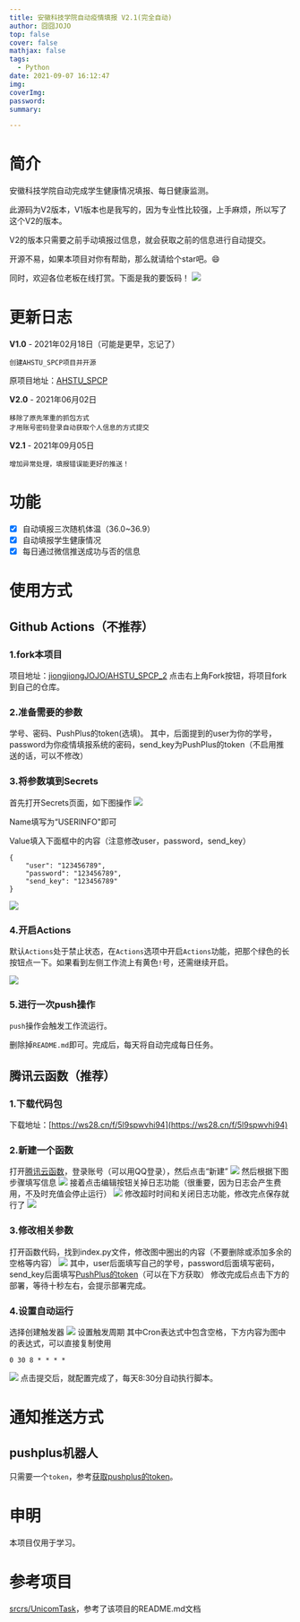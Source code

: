 ```yaml
---
title: 安徽科技学院自动疫情填报 V2.1(完全自动)
author: 囧囧JOJO
top: false
cover: false
mathjax: false
tags:
  - Python
date: 2021-09-07 16:12:47
img:
coverImg:
password:
summary:

---
```


# 简介


安徽科技学院自动完成学生健康情况填报、每日健康监测。

此源码为V2版本，V1版本也是我写的，因为专业性比较强，上手麻烦，所以写了这个V2的版本。

V2的版本只需要之前手动填报过信息，就会获取之前的信息进行自动提交。

<!--more-->

开源不易，如果本项目对你有帮助，那么就请给个star吧。😄

同时，欢迎各位老板在线打赏。下面是我的要饭码！
![](/assets/images/whNkJt2eL/0.jpg)

# 更新日志
**V1.0** - 2021年02月18日（可能是更早，忘记了）
```
创建AHSTU_SPCP项目并开源
```
原项目地址：[AHSTU_SPCP](https://github.com/jiongjiongJOJO/AHSTU_SPCP)

**V2.0** - 2021年06月02日
```
移除了原先笨重的抓包方式
才用账号密码登录自动获取个人信息的方式提交
```

**V2.1** - 2021年09月05日
```
增加异常处理，填报错误能更好的推送！
```
# 功能

* [x] 自动填报三次随机体温（36.0~36.9）
* [x] 自动填报学生健康情况
* [x] 每日通过微信推送成功与否的信息

# 使用方式

## Github Actions（不推荐）

### 1.fork本项目

项目地址：[jiongjiongJOJO/AHSTU_SPCP_2](https://github.com/jiongjiongJOJO/AHSTU_SPCP_2)
点击右上角Fork按钮，将项目fork到自己的仓库。

### 2.准备需要的参数

学号、密码、PushPlus的token(选填)。
其中，后面提到的user为你的学号，password为你疫情填报系统的密码，send_key为PushPlus的token（不启用推送的话，可以不修改）

### 3.将参数填到Secrets

首先打开Secrets页面，如下图操作
![](/assets/images/whNkJt2eL/1.jpg)

Name填写为“USERINFO"即可

Value填入下面框中的内容（注意修改user，password，send_key）
```
{
    "user": "123456789",
    "password": "123456789",
    "send_key": "123456789"
}
```

![](/assets/images/whNkJt2eL/2.jpg)



### 4.开启Actions

默认`Actions`处于禁止状态，在`Actions`选项中开启`Actions`功能，把那个绿色的长按钮点一下。如果看到左侧工作流上有黄色`!`号，还需继续开启。

![](/assets/images/whNkJt2eL/3.jpg)

### 5.进行一次push操作

`push`操作会触发工作流运行。

删除掉`README.md`即可。完成后，每天将自动完成每日任务。

## 腾讯云函数（推荐）

### 1.下载代码包
下载地址：[https://ws28.cn/f/5l9spwvhi94](https://ws28.cn/f/5l9spwvhi94)

### 2.新建一个函数
打开[腾讯云函数](https://console.cloud.tencent.com/scf/list)，登录账号（可以用QQ登录），然后点击“新建”
![](/assets/images/whNkJt2eL/4.jpg)
然后根据下图步骤填写信息
![](/assets/images/whNkJt2eL/5.jpg)
接着点击编辑按钮关掉日志功能（很重要，因为日志会产生费用，不及时充值会停止运行）
![](/assets/images/whNkJt2eL/6.jpg)
修改超时时间和关闭日志功能，修改完点保存就行了
![](/assets/images/whNkJt2eL/7.jpg)

### 3.修改相关参数
打开函数代码，找到index.py文件，修改图中圈出的内容（不要删除或添加多余的空格等内容）
![](/assets/images/whNkJt2eL/8.jpg)
其中，user后面填写自己的学号，password后面填写密码，send_key后面填写[PushPlus的token](#pushplus机器人)（可以在下方获取）
修改完成后点击下方的部署，等待十秒左右，会提示部署完成。

### 4.设置自动运行
选择创建触发器
![](/assets/images/whNkJt2eL/9.jpg)
设置触发周期
其中Cron表达式中包含空格，下方内容为图中的表达式，可以直接复制使用
```
0 30 8 * * * *
```
![](/assets/images/whNkJt2eL/10.jpg)
点击提交后，就配置完成了，每天8:30分自动执行脚本。

# 通知推送方式

## pushplus机器人
只需要一个`token`，参考[获取pushplus的token](https://pushplus.hxtrip.com/doc/guide/api.html#%E4%B8%80%E3%80%81%E5%8F%91%E9%80%81%E6%B6%88%E6%81%AF%E6%8E%A5%E5%8F%A3)。

# 申明

本项目仅用于学习。

# 参考项目

[srcrs/UnicomTask](https://github.com/srcrs/UnicomTask)，参考了该项目的README.md文档
